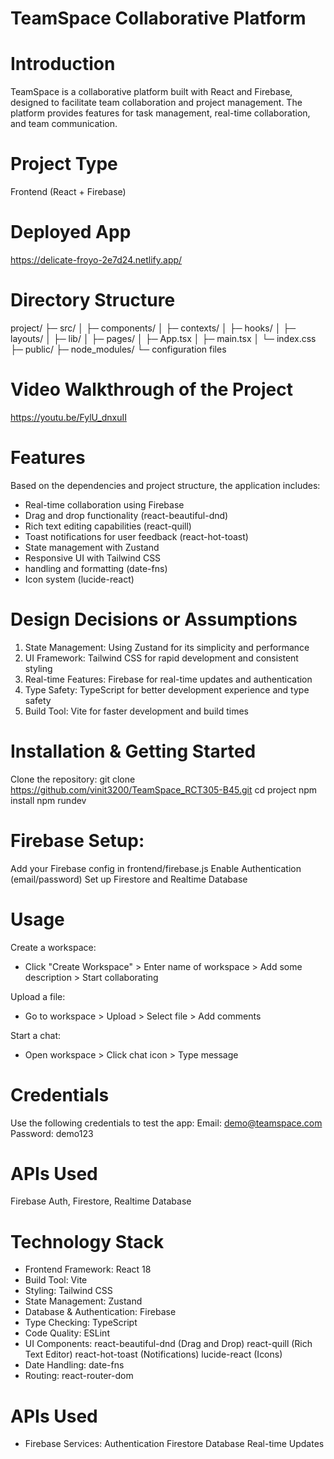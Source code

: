 # TeamSpace Collaborative Platform

# Introduction
TeamSpace is a collaborative platform built with React and Firebase, designed to facilitate team collaboration and project management. The platform provides features for task management, real-time collaboration, and team communication.

# Project Type
Frontend (React + Firebase)

# Deployed App
https://delicate-froyo-2e7d24.netlify.app/

# Directory Structure

project/
├─ src/
│  ├─ components/
│  ├─ contexts/
│  ├─ hooks/
│  ├─ layouts/
│  ├─ lib/
│  ├─ pages/
│  ├─ App.tsx
│  ├─ main.tsx
│  └─ index.css
├─ public/
├─ node_modules/
└─ configuration files

# Video Walkthrough of the Project
https://youtu.be/FylU_dnxuII

# Features
Based on the dependencies and project structure, the application includes:
- Real-time collaboration using Firebase
- Drag and drop functionality (react-beautiful-dnd)
- Rich text editing capabilities (react-quill)
- Toast notifications for user feedback (react-hot-toast)
- State management with Zustand
- Responsive UI with Tailwind CSS
- handling and formatting (date-fns)
- Icon system (lucide-react)

# Design Decisions or Assumptions
1. State Management: Using Zustand for its simplicity and performance
2. UI Framework: Tailwind CSS for rapid development and consistent styling
3. Real-time Features: Firebase for real-time updates and authentication
4. Type Safety: TypeScript for better development experience and type safety
5. Build Tool: Vite for faster development and build times

# Installation & Getting Started

Clone the repository:
git clone https://github.com/vinit3200/TeamSpace_RCT305-B45.git
cd project
npm install
npm rundev

# Firebase Setup:
Add your Firebase config in frontend/firebase.js
Enable Authentication (email/password)
Set up Firestore and Realtime Database

# Usage
Create a workspace:
- Click "Create Workspace" > Enter name of workspace > Add some description > Start collaborating

Upload a file:
- Go to workspace > Upload > Select file > Add comments

Start a chat:
- Open workspace > Click chat icon > Type message

# Credentials
Use the following credentials to test the app:
Email: demo@teamspace.com
Password: demo123

# APIs Used
Firebase Auth, Firestore, Realtime Database

# Technology Stack
- Frontend Framework: React 18
- Build Tool: Vite
- Styling: Tailwind CSS
- State Management: Zustand
- Database & Authentication: Firebase
- Type Checking: TypeScript
- Code Quality: ESLint
- UI Components:
react-beautiful-dnd (Drag and Drop)
react-quill (Rich Text Editor)
react-hot-toast (Notifications)
lucide-react (Icons)
- Date Handling: date-fns
- Routing: react-router-dom

# APIs Used
- Firebase Services:
Authentication
Firestore Database
Real-time Updates